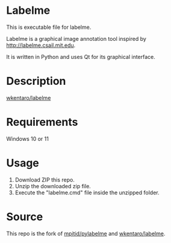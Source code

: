 # Labelme

This is executable file for labelme.

Labelme is a graphical image annotation tool inspired by
http://labelme.csail.mit.edu.

It is written in Python and uses Qt for its graphical interface.

# Description
[wkentaro/labelme](https://github.com/wkentaro/labelme)

# Requirements
Windows 10 or 11

# Usage
1. Download ZIP this repo.
2. Unzip the downloaded zip file.
3. Execute the "labelme.cmd" file inside the unzipped folder.

# Source
This repo is the fork of [mpitid/pylabelme](https://github.com/mpitid/pylabelme) and [wkentaro/labelme](https://github.com/wkentaro/labelme).
